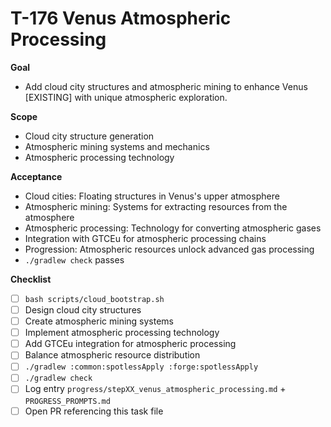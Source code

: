 # T-176 Venus Atmospheric Processing

**Goal**

- Add cloud city structures and atmospheric mining to enhance Venus [EXISTING] with unique atmospheric exploration.

**Scope**

- Cloud city structure generation
- Atmospheric mining systems and mechanics
- Atmospheric processing technology

**Acceptance**

- Cloud cities: Floating structures in Venus's upper atmosphere
- Atmospheric mining: Systems for extracting resources from the atmosphere
- Atmospheric processing: Technology for converting atmospheric gases
- Integration with GTCEu for atmospheric processing chains
- Progression: Atmospheric resources unlock advanced gas processing
- `./gradlew check` passes

**Checklist**

- [ ] `bash scripts/cloud_bootstrap.sh`
- [ ] Design cloud city structures
- [ ] Create atmospheric mining systems
- [ ] Implement atmospheric processing technology
- [ ] Add GTCEu integration for atmospheric processing
- [ ] Balance atmospheric resource distribution
- [ ] `./gradlew :common:spotlessApply :forge:spotlessApply`
- [ ] `./gradlew check`
- [ ] Log entry `progress/stepXX_venus_atmospheric_processing.md` + `PROGRESS_PROMPTS.md`
- [ ] Open PR referencing this task file
